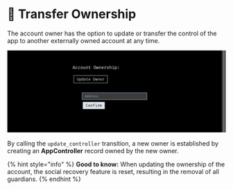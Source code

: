 # :bow_and_arrow: Transfer Ownership

The account owner has the option to update or transfer the control of the app to another externally owned account at any time.

![Transfer Image](./transfer-image.png)

By calling the `update_controller` transition, a new owner is established by creating an **AppController** record owned by the new owner.

{% hint style="info" %}
**Good to know:** When updating the ownership of the account, the social recovery feature is reset, resulting in the removal of all guardians.
{% endhint %}
